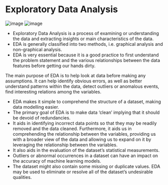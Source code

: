 # Exploratory Data Analysis

![image](https://user-images.githubusercontent.com/90493668/152359728-26684924-eee2-4fe4-8115-c2ab0e0e088e.png) ![image](https://user-images.githubusercontent.com/90493668/152359616-5b2fc35e-d18c-43d8-89ad-e016136451b0.png)

- Exploratory Data Analysis is a process of examining or understanding the data and extracting insights or main characteristics of the data.
- EDA is generally classified into two methods, i.e. graphical analysis and non-graphical analysis.
- EDA is very essential because it is a good practice to first understand the problem statement and the various relationships between the data features before getting 
our hands dirty.

The main purpose of EDA is to help look at data before making any assumptions. It can help identify obvious errors, as well as better understand patterns within the data, detect outliers or anomalous events, find interesting relations among the variables.

- EDA makes it simple to comprehend the structure of a dataset, making data modelling easier. 
- The primary goal of EDA is to make data ‘clean’ implying that it should be devoid of redundancies. 
- It aids in identifying incorrect data points so that they may be readily removed and the data cleaned. Furthermore, it aids us in comprehending the relationship between the variables, providing us with a broader view of the data and allowing us to expand on it by leveraging the relationship between the variables.
-  It also aids in the evaluation of the dataset’s statistical measurements.
- Outliers or abnormal occurrences in a dataset can have an impact on the accuracy of machine learning models.
- The dataset might also contain some missing or duplicate values. EDA may be used to eliminate or resolve all of the dataset’s undesirable qualities.
